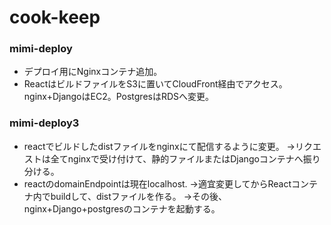 # cook-keep
### mimi-deploy
- デプロイ用にNginxコンテナ追加。
- ReactはビルドファイルをS3に置いてCloudFront経由でアクセス。nginx+DjangoはEC2。PostgresはRDSへ変更。
### mimi-deploy3
- reactでビルドしたdistファイルをnginxにて配信するように変更。 →リクエストは全てnginxで受け付けて、静的ファイルまたはDjangoコンテナへ振り分ける。
- reactのdomainEndpointは現在localhost. →適宜変更してからReactコンテナ内でbuildして、distファイルを作る。 →その後、nginx+Django+postgresのコンテナを起動する。

